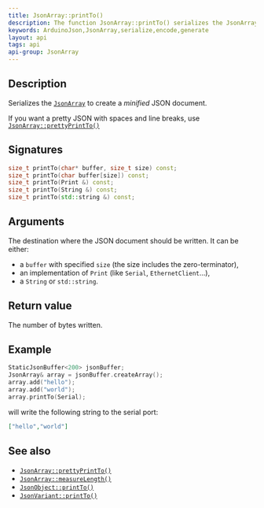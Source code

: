 ```yaml
---
title: JsonArray::printTo()
description: The function JsonArray::printTo() serializes the JsonArray to create a minified JSON document.
keywords: ArduinoJson,JsonArray,serialize,encode,generate
layout: api
tags: api
api-group: JsonArray
---
```


## Description

Serializes the [`JsonArray`]({{site.baseurl}}/api/jsonarray/) to create a *minified* JSON document.

If you want a pretty JSON with spaces and line breaks, use [`JsonArray::prettyPrintTo()`]({{site.baseurl}}/api/jsonarray/prettyprintto/)

## Signatures

```c++
size_t printTo(char* buffer, size_t size) const;
size_t printTo(char buffer[size]) const;
size_t printTo(Print &) const;
size_t printTo(String &) const;
size_t printTo(std::string &) const;
```

## Arguments

The destination where the JSON document should be written.
It can be either:

* a `buffer` with specified `size` (the size includes the zero-terminator),
* an implementation of `Print` (like `Serial`, `EthernetClient`...),
* a `String` or `std::string`.

## Return value

The number of bytes written.

## Example

```c++
StaticJsonBuffer<200> jsonBuffer;
JsonArray& array = jsonBuffer.createArray();
array.add("hello");
array.add("world");
array.printTo(Serial);
```

will write the following string to the serial port:

```json
["hello","world"]
```

## See also

* [`JsonArray::prettyPrintTo()`]({{site.baseurl}}/api/jsonarray/prettyprintto/)
* [`JsonArray::measureLength()`]({{site.baseurl}}/api/jsonarray/measurelength/)
* [`JsonObject::printTo()`]({{site.baseurl}}/api/jsonobject/printto/)
* [`JsonVariant::printTo()`]({{site.baseurl}}/api/jsonvariant/printto/)
